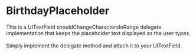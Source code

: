 BirthdayPlaceholder
===================

This is a UITextField shouldChangeCharactersInRange delegate implementation that keeps the placeholder text displayed as the user types.<br><br>
Simply implement the delegate method and attach it to your UITextField.


